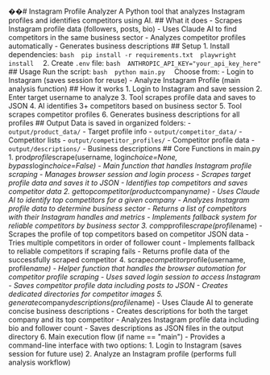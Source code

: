 ��#   I n s t a g r a m   P r o f i l e   A n a l y z e r  
  
 A   P y t h o n   t o o l   t h a t   a n a l y z e s   I n s t a g r a m   p r o f i l e s   a n d   i d e n t i f i e s   c o m p e t i t o r s   u s i n g   A I .  
  
 # #   W h a t   i t   d o e s  
  
 -   S c r a p e s   I n s t a g r a m   p r o f i l e   d a t a   ( f o l l o w e r s ,   p o s t s ,   b i o )  
 -   U s e s   C l a u d e   A I   t o   f i n d   c o m p e t i t o r s   i n   t h e   s a m e   b u s i n e s s   s e c t o r  
 -   A n a l y z e s   c o m p e t i t o r   p r o f i l e s   a u t o m a t i c a l l y  
 -   G e n e r a t e s   b u s i n e s s   d e s c r i p t i o n s  
  
 # #   S e t u p  
  
 1 .   I n s t a l l   d e p e n d e n c i e s :  
 ` ` ` b a s h  
 p i p   i n s t a l l   - r   r e q u i r e m e n t s . t x t  
 p l a y w r i g h t   i n s t a l l  
 ` ` `  
  
 2 .   C r e a t e   ` . e n v `   f i l e :  
 ` ` ` b a s h  
 A N T H R O P I C _ A P I _ K E Y = " y o u r _ a p i _ k e y _ h e r e "  
 ` ` `  
  
 # #   U s a g e  
  
 R u n   t h e   s c r i p t :  
 ` ` ` b a s h  
 p y t h o n   m a i n . p y  
 ` ` `  
  
 C h o o s e   f r o m :  
 -   L o g i n   t o   I n s t a g r a m   ( s a v e s   s e s s i o n   f o r   r e u s e )  
 -   A n a l y z e   I n s t a g r a m   P r o f i l e   ( m a i n   a n a l y s i s   f u n c t i o n )  
  
 # #   H o w   i t   w o r k s  
  
 1 .   L o g i n   t o   I n s t a g r a m   a n d   s a v e   s e s s i o n  
 2 .   E n t e r   t a r g e t   u s e r n a m e   t o   a n a l y z e  
 3 .   T o o l   s c r a p e s   p r o f i l e   d a t a   a n d   s a v e s   t o   J S O N  
 4 .   A I   i d e n t i f i e s   3 +   c o m p e t i t o r s   b a s e d   o n   b u s i n e s s   s e c t o r  
 5 .   T o o l   s c r a p e s   c o m p e t i t o r   p r o f i l e s  
 6 .   G e n e r a t e s   b u s i n e s s   d e s c r i p t i o n s   f o r   a l l   p r o f i l e s  
  
 # #   O u t p u t  
  
 D a t a   i s   s a v e d   i n   o r g a n i z e d   f o l d e r s :  
 -   ` o u t p u t / p r o d u c t _ d a t a / `   -   T a r g e t   p r o f i l e   i n f o  
 -   ` o u t p u t / c o m p e t i t o r _ d a t a / `   -   C o m p e t i t o r   l i s t s  
 -   ` o u t p u t / c o m p e t i t o r _ p r o f i l e s / `   -   C o m p e t i t o r   p r o f i l e   d a t a  
 -   ` o u t p u t / d e s c r i p t i o n s / `   -   B u s i n e s s   d e s c r i p t i o n s  
  
 # #   C o r e   F u n c t i o n s   i n   m a i n . p y  
  
 1 .   * * p r o d _ p r o f i l e _ s c r a p e ( u s e r n a m e ,   l o g i n _ c h o i c e = N o n e ,   b y p a s s _ l o g i n _ c h o i c e = F a l s e ) * *  
       -   M a i n   f u n c t i o n   t h a t   h a n d l e s   I n s t a g r a m   p r o f i l e   s c r a p i n g  
       -   M a n a g e s   b r o w s e r   s e s s i o n   a n d   l o g i n   p r o c e s s  
       -   S c r a p e s   t a r g e t   p r o f i l e   d a t a   a n d   s a v e s   i t   t o   J S O N  
       -   I d e n t i f i e s   t o p   c o m p e t i t o r s   a n d   s a v e s   c o m p e t i t o r   d a t a  
  
 2 .   * * g e t _ t o p _ c o m p e t i t o r ( p r o d u c t _ c o m p a n y _ n a m e ) * *  
       -   U s e s   C l a u d e   A I   t o   i d e n t i f y   t o p   c o m p e t i t o r s   f o r   a   g i v e n   c o m p a n y  
       -   A n a l y z e s   I n s t a g r a m   p r o f i l e   d a t a   t o   d e t e r m i n e   b u s i n e s s   s e c t o r  
       -   R e t u r n s   a   l i s t   o f   c o m p e t i t o r s   w i t h   t h e i r   I n s t a g r a m   h a n d l e s   a n d   m e t r i c s  
       -   I m p l e m e n t s   f a l l b a c k   s y s t e m   f o r   r e l i a b l e   c o m p e t i t o r s   b y   b u s i n e s s   s e c t o r  
  
 3 .   * * c o m p _ p r o f i l e _ s c r a p e ( p r o f i l e _ n a m e ) * *  
       -   S c r a p e s   t h e   p r o f i l e   o f   t o p   c o m p e t i t o r s   b a s e d   o n   c o m p e t i t o r   J S O N   d a t a  
       -   T r i e s   m u l t i p l e   c o m p e t i t o r s   i n   o r d e r   o f   f o l l o w e r   c o u n t  
       -   I m p l e m e n t s   f a l l b a c k   t o   r e l i a b l e   c o m p e t i t o r s   i f   s c r a p i n g   f a i l s  
       -   R e t u r n s   p r o f i l e   d a t a   o f   t h e   s u c c e s s f u l l y   s c r a p e d   c o m p e t i t o r  
  
 4 .   * * s c r a p e _ c o m p e t i t o r _ p r o f i l e ( u s e r n a m e ,   p r o f i l e _ n a m e ) * *  
       -   H e l p e r   f u n c t i o n   t h a t   h a n d l e s   t h e   b r o w s e r   a u t o m a t i o n   f o r   c o m p e t i t o r   p r o f i l e   s c r a p i n g  
       -   U s e s   s a v e d   l o g i n   s e s s i o n   t o   a c c e s s   I n s t a g r a m  
       -   S a v e s   c o m p e t i t o r   p r o f i l e   d a t a   i n c l u d i n g   p o s t s   t o   J S O N  
       -   C r e a t e s   d e d i c a t e d   d i r e c t o r i e s   f o r   c o m p e t i t o r   i m a g e s  
  
 5 .   * * g e n e r a t e _ c o m p a n y _ d e s c r i p t i o n s ( p r o f i l e _ n a m e ) * *  
       -   U s e s   C l a u d e   A I   t o   g e n e r a t e   c o n c i s e   b u s i n e s s   d e s c r i p t i o n s  
       -   C r e a t e s   d e s c r i p t i o n s   f o r   b o t h   t h e   t a r g e t   c o m p a n y   a n d   i t s   t o p   c o m p e t i t o r  
       -   A n a l y z e s   I n s t a g r a m   p r o f i l e   d a t a   i n c l u d i n g   b i o   a n d   f o l l o w e r   c o u n t  
       -   S a v e s   d e s c r i p t i o n s   a s   J S O N   f i l e s   i n   t h e   o u t p u t   d i r e c t o r y  
  
 6 .   * * M a i n   e x e c u t i o n   f l o w * *   ( i f   _ _ n a m e _ _   = =   " _ _ m a i n _ _ " )  
       -   P r o v i d e s   a   c o m m a n d - l i n e   i n t e r f a c e   w i t h   t w o   o p t i o n s :  
           1 .   L o g i n   t o   I n s t a g r a m   ( s a v e s   s e s s i o n   f o r   f u t u r e   u s e )  
           2 .   A n a l y z e   a n   I n s t a g r a m   p r o f i l e   ( p e r f o r m s   f u l l   a n a l y s i s   w o r k f l o w )  
 